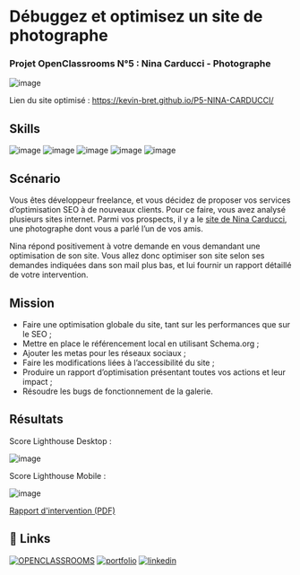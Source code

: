 
# Débuggez et optimisez un site de photographe

### Projet OpenClassrooms N°5 : Nina Carducci - Photographe
![image](https://user.oc-static.com/upload/2022/06/22/16559176658498_595_P9_DIW%20-%20Inte%CC%81grateur%20Front-End%20%281%29.jpg)

Lien du site optimisé : https://kevin-bret.github.io/P5-NINA-CARDUCCI/

## Skills

![image](https://img.shields.io/badge/HTML5-E34F26?style=for-the-badge&logo=html5&logoColor=white)
![image](https://img.shields.io/badge/CSS3-1572B6?style=for-the-badge&logo=css3&logoColor=white)
![image](https://img.shields.io/badge/JavaScript-323330?style=for-the-badge&logo=javascript&logoColor=F7DF1E)
![image](https://img.shields.io/badge/Bootstrap-563D7C?style=for-the-badge&logo=bootstrap&logoColor=white)
![image](https://img.shields.io/badge/Lighthouse-F4B21?style=for-the-badge&logo=Lighthouse&logoColor=white)
## Scénario
Vous êtes développeur freelance, et vous décidez de proposer vos services d’optimisation SEO à de nouveaux clients. Pour ce faire, vous avez analysé plusieurs sites internet. Parmi vos prospects, il y a le [site de Nina Carducci](https://nina-carducci.github.io/), une photographe dont vous a parlé l’un de vos amis.

Nina répond positivement à votre demande en vous demandant une optimisation de son site. Vous allez donc optimiser son site selon ses demandes indiquées dans son mail plus bas, et lui fournir un rapport détaillé de votre intervention.
## Mission
- Faire une optimisation globale du site, tant sur les performances que sur le SEO ;
- Mettre en place le référencement local en utilisant Schema.org ;
- Ajouter les metas pour les réseaux sociaux ;
- Faire les modifications liées à l’accessibilité du site ;
- Produire un rapport d’optimisation présentant toutes vos actions et leur impact ;
- Résoudre les bugs de fonctionnement de la galerie.
## Résultats

Score Lighthouse Desktop :

![image](https://kevin-bret.github.io/P5-NINA-CARDUCCI/assets/images/seo/DesktopSeo.png)

Score Lighthouse Mobile :

![image](https://kevin-bret.github.io/P5-NINA-CARDUCCI/assets/images/seo/MobileSeo.png)

[Rapport d'intervention (PDF)](https://drive.google.com/file/d/1c4YLH0Bs4pwG4NDp66jus27frejOSw_q/view?usp=drive_link)

## 🔗 Links
[![OPENCLASSROOMS](https://img.shields.io/badge/OPENCLASSROOMS-7451EB?style=for-the-badge&logoColor=white)](https://openclassrooms.com/fr/)
[![portfolio](https://img.shields.io/badge/my_portfolio-000?style=for-the-badge&logo=ko-fi&logoColor=white)](https://kevinbret.fr/)
[![linkedin](https://img.shields.io/badge/linkedin-0A66C2?style=for-the-badge&logo=linkedin&logoColor=white)](https://www.linkedin.com/in/kevin-bret-534a73180/)

